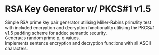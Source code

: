 # RSA Key Generator w/ PKCS#1 v1.5
Simple RSA prime key pair generator utilising Miller-Rabins primality test with included encryption and decryption functionality utilising the PKCS#1 v1.5 padding scheme for added semantic security.  
Generates random prime p, q values.  
Implements sentence encryption and decryption functions with all ASCII characters.  
